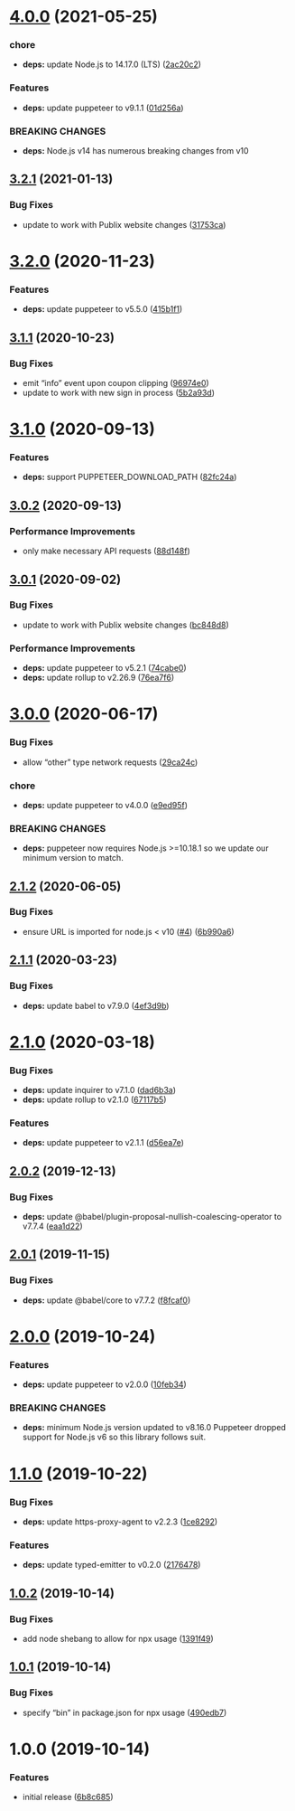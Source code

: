# [4.0.0](https://github.com/davecardwell/publix-coupon-clipper/compare/v3.2.1...v4.0.0) (2021-05-25)


### chore

* **deps:** update Node.js to 14.17.0 (LTS) ([2ac20c2](https://github.com/davecardwell/publix-coupon-clipper/commit/2ac20c21c8362e718ca2dff36fa451134e1a2548))


### Features

* **deps:** update puppeteer to v9.1.1 ([01d256a](https://github.com/davecardwell/publix-coupon-clipper/commit/01d256a25111eefe3e6de524328a3ee6e8c04ce2))


### BREAKING CHANGES

* **deps:** Node.js v14 has numerous breaking changes from v10

## [3.2.1](https://github.com/davecardwell/publix-coupon-clipper/compare/v3.2.0...v3.2.1) (2021-01-13)


### Bug Fixes

* update to work with Publix website changes ([31753ca](https://github.com/davecardwell/publix-coupon-clipper/commit/31753caa601f7315a810f26d33feec882009add7))

# [3.2.0](https://github.com/davecardwell/publix-coupon-clipper/compare/v3.1.1...v3.2.0) (2020-11-23)


### Features

* **deps:** update puppeteer to v5.5.0 ([415b1f1](https://github.com/davecardwell/publix-coupon-clipper/commit/415b1f14dcae8034ab9e588e8091ef83c7baa9d7))

## [3.1.1](https://github.com/davecardwell/publix-coupon-clipper/compare/v3.1.0...v3.1.1) (2020-10-23)


### Bug Fixes

* emit “info” event upon coupon clipping ([96974e0](https://github.com/davecardwell/publix-coupon-clipper/commit/96974e0aed71ca61e4d4a9c1f500254ab2f2dc38))
* update to work with new sign in process ([5b2a93d](https://github.com/davecardwell/publix-coupon-clipper/commit/5b2a93d1f7c9bba7ae40a2e6d778011e7db1f875))

# [3.1.0](https://github.com/davecardwell/publix-coupon-clipper/compare/v3.0.2...v3.1.0) (2020-09-13)


### Features

* **deps:** support PUPPETEER_DOWNLOAD_PATH ([82fc24a](https://github.com/davecardwell/publix-coupon-clipper/commit/82fc24a7dd3afc079454b754088256a9b6d7c22c))

## [3.0.2](https://github.com/davecardwell/publix-coupon-clipper/compare/v3.0.1...v3.0.2) (2020-09-13)


### Performance Improvements

* only make necessary API requests ([88d148f](https://github.com/davecardwell/publix-coupon-clipper/commit/88d148f7095a77a7af2d274899655a326108b079))

## [3.0.1](https://github.com/davecardwell/publix-coupon-clipper/compare/v3.0.0...v3.0.1) (2020-09-02)


### Bug Fixes

* update to work with Publix website changes ([bc848d8](https://github.com/davecardwell/publix-coupon-clipper/commit/bc848d8d672a9ea6610369d74ea08cf6a45345c5))


### Performance Improvements

* **deps:** update puppeteer to v5.2.1 ([74cabe0](https://github.com/davecardwell/publix-coupon-clipper/commit/74cabe0b3e8385f85ac034f11ab521dd3f309204))
* **deps:** update rollup to v2.26.9 ([76ea7f6](https://github.com/davecardwell/publix-coupon-clipper/commit/76ea7f6382286b999b9777dd9fda79f6e9911194))

# [3.0.0](https://github.com/davecardwell/publix-coupon-clipper/compare/v2.1.2...v3.0.0) (2020-06-17)


### Bug Fixes

* allow “other” type network requests ([29ca24c](https://github.com/davecardwell/publix-coupon-clipper/commit/29ca24c447c9a1e399d62ea522691146edae4e0f))


### chore

* **deps:** update puppeteer to v4.0.0 ([e9ed95f](https://github.com/davecardwell/publix-coupon-clipper/commit/e9ed95fb9665da0c86097e0dd647c5b3bf70eb9e))


### BREAKING CHANGES

* **deps:** puppeteer now requires Node.js >=10.18.1 so we update
our minimum version to match.

## [2.1.2](https://github.com/davecardwell/publix-coupon-clipper/compare/v2.1.1...v2.1.2) (2020-06-05)


### Bug Fixes

* ensure URL is imported for node.js < v10 ([#4](https://github.com/davecardwell/publix-coupon-clipper/issues/4)) ([6b990a6](https://github.com/davecardwell/publix-coupon-clipper/commit/6b990a69c65de1eb18c6f30edddb49825b85ff95))

## [2.1.1](https://github.com/davecardwell/publix-coupon-clipper/compare/v2.1.0...v2.1.1) (2020-03-23)


### Bug Fixes

* **deps:** update babel to v7.9.0 ([4ef3d9b](https://github.com/davecardwell/publix-coupon-clipper/commit/4ef3d9bbadbc68358467144a4ee1f8574d3be5cd))

# [2.1.0](https://github.com/davecardwell/publix-coupon-clipper/compare/v2.0.2...v2.1.0) (2020-03-18)


### Bug Fixes

* **deps:** update inquirer to v7.1.0 ([dad6b3a](https://github.com/davecardwell/publix-coupon-clipper/commit/dad6b3aeaa1e63f5f10a6f47437ad99749e691dc))
* **deps:** update rollup to v2.1.0 ([67117b5](https://github.com/davecardwell/publix-coupon-clipper/commit/67117b5dc646941997f49df9a9e8daf6961bb1f3))


### Features

* **deps:** update puppeteer to v2.1.1 ([d56ea7e](https://github.com/davecardwell/publix-coupon-clipper/commit/d56ea7e1a32df47c04ab99be583a8eb6ecb81139))

## [2.0.2](https://github.com/davecardwell/publix-coupon-clipper/compare/v2.0.1...v2.0.2) (2019-12-13)


### Bug Fixes

* **deps:** update @babel/plugin-proposal-nullish-coalescing-operator to v7.7.4 ([eaa1d22](https://github.com/davecardwell/publix-coupon-clipper/commit/eaa1d220fd65ab4b571b4baeb94a0643a7b1bf2b))

## [2.0.1](https://github.com/davecardwell/publix-coupon-clipper/compare/v2.0.0...v2.0.1) (2019-11-15)


### Bug Fixes

* **deps:** update @babel/core to v7.7.2 ([f8fcaf0](https://github.com/davecardwell/publix-coupon-clipper/commit/f8fcaf0e58a8464e87f86c851b4a31ac7fe0f999))

# [2.0.0](https://github.com/davecardwell/publix-coupon-clipper/compare/v1.1.0...v2.0.0) (2019-10-24)


### Features

* **deps:** update puppeteer to v2.0.0 ([10feb34](https://github.com/davecardwell/publix-coupon-clipper/commit/10feb34bedc2bbf0fcc087d2727457005e1c6686))


### BREAKING CHANGES

* **deps:** minimum Node.js version updated to v8.16.0
Puppeteer dropped support for Node.js v6 so this library follows suit.

# [1.1.0](https://github.com/davecardwell/publix-coupon-clipper/compare/v1.0.2...v1.1.0) (2019-10-22)


### Bug Fixes

* **deps:** update https-proxy-agent to v2.2.3 ([1ce8292](https://github.com/davecardwell/publix-coupon-clipper/commit/1ce829249572265743a204da34de9ecb9239133d))


### Features

* **deps:** update typed-emitter to v0.2.0 ([2176478](https://github.com/davecardwell/publix-coupon-clipper/commit/2176478974bd79a5d1cf2c93b2c27c66954c4c48))

## [1.0.2](https://github.com/davecardwell/publix-coupon-clipper/compare/v1.0.1...v1.0.2) (2019-10-14)


### Bug Fixes

* add node shebang to allow for npx usage ([1391f49](https://github.com/davecardwell/publix-coupon-clipper/commit/1391f496fa3d6e2ff47a0a25150fdb2798f5d74a))

## [1.0.1](https://github.com/davecardwell/publix-coupon-clipper/compare/v1.0.0...v1.0.1) (2019-10-14)


### Bug Fixes

* specify “bin” in package.json for npx usage ([490edb7](https://github.com/davecardwell/publix-coupon-clipper/commit/490edb7217fe6b570e170bffc84a8a775af1d3ea))

# 1.0.0 (2019-10-14)


### Features

* initial release ([6b8c685](https://github.com/davecardwell/publix-coupon-clipper/commit/6b8c685439b24519c4815c4c7d3abe86056fa322))
